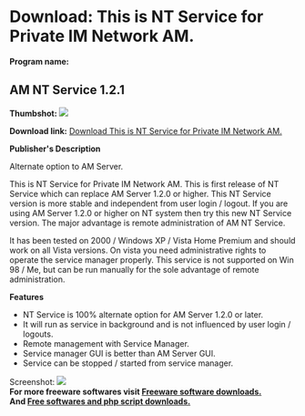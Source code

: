 # Download: This is NT Service for Private IM Network AM. 

**Program name:**

## AM NT Service 1.2.1

  
**Thumbshot:** ![](http://www.freewarefiles.com/screenshot/amntservice_md.jpg)   
  
**Download link:** [Download This is NT Service for Private IM Network AM. ](http://freesoftwares.boysofts.com/AM-NT-Service_program_44179.html)  
  


**Publisher's Description**  
  


Alternate option to AM Server. 

This is NT Service for Private IM Network AM. This is first release of NT Service which can replace AM Server 1.2.0 or higher. This NT Service version is more stable and independent from user login / logout. If you are using AM Server 1.2.0 or higher on NT system then try this new NT Service version. The major advantage is remote administration of AM NT Service. 

It has been tested on 2000 / Windows XP / Vista Home Premium and should work on all Vista versions. On vista you need administrative rights to operate the service manager properly. This service is not supported on Win 98 / Me, but can be run manually for the sole advantage of remote administration. 

**Features**

  * NT Service is 100% alternate option for AM Server 1.2.0 or later. 
  * It will run as service in background and is not influenced by user login / logouts. 
  * Remote management with Service Manager. 
  * Service manager GUI is better than AM Server GUI. 
  * Service can be stopped / started from service manager. 

  
  
Screenshot: ![](http://www.freewarefiles.com/screenshot/amntservice.jpg)   
**For more freeware softwares visit [Freeware software downloads.](http://freesoftwares.boysofts.com/)**   
**And [Free softwares and php script downloads.](http://www.boysofts.com/)**
